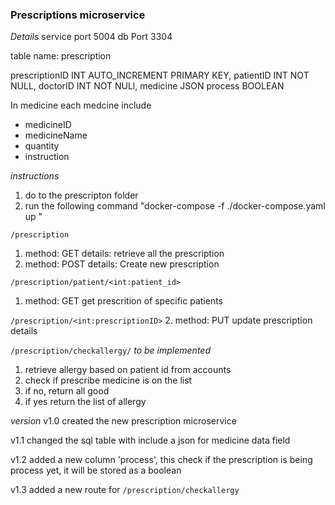 ### Prescriptions microservice 

*Details*
service port 5004
db Port 3304

table name: prescription 

prescriptionID INT AUTO_INCREMENT PRIMARY KEY,
patientID INT NOT NULL,
doctorID INT NOT NULl,
medicine JSON
process BOOLEAN

In medicine 
each medcine include
- medicineID
- medicineName
- quantity
- instruction


*instructions*
1. do to the prescripton folder
2. run the following command "docker-compose -f ./docker-compose.yaml up "

```/prescription```
1. method: GET
    details: retrieve all the prescription
2. method: POST
    details: Create new prescription

```/prescription/patient/<int:patient_id>```
1. method: GET
    get prescrition of specific patients

```/prescription/<int:prescriptionID>```
2. method: PUT
    update prescription details

```/prescription/checkallergy/``` *to be implemented*
1. retrieve allergy based on patient id from accounts
2. check if prescribe medicine is on the list
3. if no, return all good
4. if yes return the list of allergy

*version*
v1.0
created the new prescription microservice

v1.1
changed the sql table with include a json for medicine data field

v1.2
added a new column 'process', this check if the prescription is being process yet, it will be stored as a boolean

v1.3
added a new route for ```/prescription/checkallergy```   